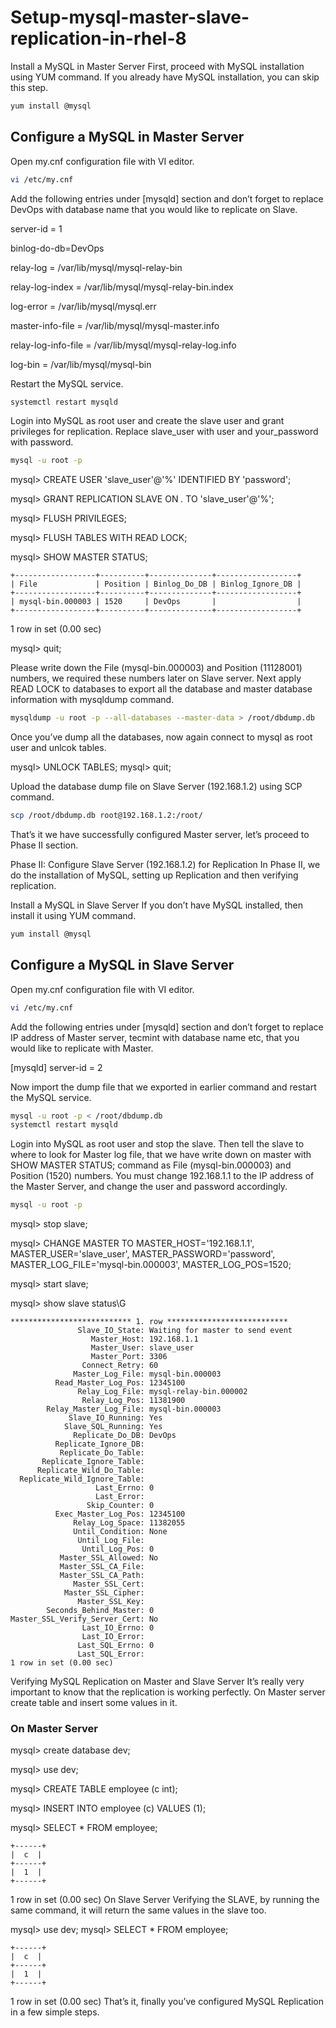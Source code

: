 # Setup-mysql-master-slave-replication-in-rhel-8
Install a MySQL in Master Server
First, proceed with MySQL installation using YUM command. If you already have MySQL installation, you can skip this step.

```bash
yum install @mysql
```

## Configure a MySQL in Master Server

Open my.cnf configuration file with VI editor.

```bash
vi /etc/my.cnf
```
Add the following entries under [mysqld] section and don’t forget to replace DevOps with database name that you would like to replicate on Slave.

server-id = 1

binlog-do-db=DevOps

relay-log = /var/lib/mysql/mysql-relay-bin

relay-log-index = /var/lib/mysql/mysql-relay-bin.index

log-error = /var/lib/mysql/mysql.err

master-info-file = /var/lib/mysql/mysql-master.info

relay-log-info-file = /var/lib/mysql/mysql-relay-log.info

log-bin = /var/lib/mysql/mysql-bin

Restart the MySQL service.
```bash
systemctl restart mysqld
```
Login into MySQL as root user and create the slave user and grant privileges for replication. Replace slave_user with user and your_password with password.
```bash
mysql -u root -p
```
mysql> CREATE USER 'slave_user'@'%' IDENTIFIED BY 'password'; 

mysql> GRANT REPLICATION SLAVE ON *.* TO 'slave_user'@'%';

mysql> FLUSH PRIVILEGES;

mysql> FLUSH TABLES WITH READ LOCK;

mysql> SHOW MASTER STATUS;
```
+------------------+----------+--------------+------------------+
| File             | Position | Binlog_Do_DB | Binlog_Ignore_DB |
+------------------+----------+--------------+------------------+
| mysql-bin.000003 | 1520     | DevOps    	 |                  |
+------------------+----------+--------------+------------------+
```
1 row in set (0.00 sec)

mysql> quit;

Please write down the File (mysql-bin.000003) and Position (11128001) numbers, we required these numbers later on Slave server. Next apply READ LOCK to databases to export all the database and master database information with mysqldump command.
```bash
mysqldump -u root -p --all-databases --master-data > /root/dbdump.db
```
Once you’ve dump all the databases, now again connect to mysql as root user and unlcok tables.

mysql> UNLOCK TABLES;
mysql> quit;

Upload the database dump file on Slave Server (192.168.1.2) using SCP command.
```bash
scp /root/dbdump.db root@192.168.1.2:/root/
```
That’s it we have successfully configured Master server, let’s proceed to Phase II section.

Phase II: Configure Slave Server (192.168.1.2) for Replication
In Phase II, we do the installation of MySQL, setting up Replication and then verifying replication.

Install a MySQL in Slave Server
If you don’t have MySQL installed, then install it using YUM command.
```bash
yum install @mysql
```
## Configure a MySQL in Slave Server
Open my.cnf configuration file with VI editor.
```bash
vi /etc/my.cnf
```
Add the following entries under [mysqld] section and don’t forget to replace IP address of Master server, tecmint with database name etc, that you would like to replicate with Master.

[mysqld]
server-id = 2

Now import the dump file that we exported in earlier command and restart the MySQL service.
```bash
mysql -u root -p < /root/dbdump.db
systemctl restart mysqld
```
Login into MySQL as root user and stop the slave. Then tell the slave to where to look for Master log file, that we have write down on master with SHOW MASTER STATUS; command as File (mysql-bin.000003) and Position (1520) numbers. You must change 192.168.1.1 to the IP address of the Master Server, and change the user and password accordingly.
```bash
mysql -u root -p
```
mysql> stop slave;

mysql> CHANGE MASTER TO MASTER_HOST='192.168.1.1', MASTER_USER='slave_user', MASTER_PASSWORD='password', MASTER_LOG_FILE='mysql-bin.000003', MASTER_LOG_POS=1520;

mysql> start slave;

mysql> show slave status\G
```
*************************** 1. row ***************************
               Slave_IO_State: Waiting for master to send event
                  Master_Host: 192.168.1.1
                  Master_User: slave_user
                  Master_Port: 3306
                Connect_Retry: 60
              Master_Log_File: mysql-bin.000003
          Read_Master_Log_Pos: 12345100
               Relay_Log_File: mysql-relay-bin.000002
                Relay_Log_Pos: 11381900
        Relay_Master_Log_File: mysql-bin.000003
             Slave_IO_Running: Yes
            Slave_SQL_Running: Yes
              Replicate_Do_DB: DevOps
          Replicate_Ignore_DB:
           Replicate_Do_Table:
       Replicate_Ignore_Table:
      Replicate_Wild_Do_Table:
  Replicate_Wild_Ignore_Table:
                   Last_Errno: 0
                   Last_Error:
                 Skip_Counter: 0
          Exec_Master_Log_Pos: 12345100
              Relay_Log_Space: 11382055
              Until_Condition: None
               Until_Log_File:
                Until_Log_Pos: 0
           Master_SSL_Allowed: No
           Master_SSL_CA_File:
           Master_SSL_CA_Path:
              Master_SSL_Cert:
            Master_SSL_Cipher:
               Master_SSL_Key:
        Seconds_Behind_Master: 0
Master_SSL_Verify_Server_Cert: No
                Last_IO_Errno: 0
                Last_IO_Error:
               Last_SQL_Errno: 0
               Last_SQL_Error:
1 row in set (0.00 sec)
```
Verifying MySQL Replication on Master and Slave Server
It’s really very important to know that the replication is working perfectly. On Master server create table and insert some values in it.

### On Master Server
mysql> create database dev;

mysql> use dev;

mysql> CREATE TABLE employee (c int);

mysql> INSERT INTO employee (c) VALUES (1);

mysql> SELECT * FROM employee;
```
+------+
|  c  |
+------+
|  1  |
+------+
```
1 row in set (0.00 sec)
On Slave Server
Verifying the SLAVE, by running the same command, it will return the same values in the slave too.

mysql> use dev;
mysql> SELECT * FROM employee;
```
+------+
|  c  |
+------+
|  1  |
+------+
```
1 row in set (0.00 sec)
That’s it, finally you’ve configured MySQL Replication in a few simple steps.

